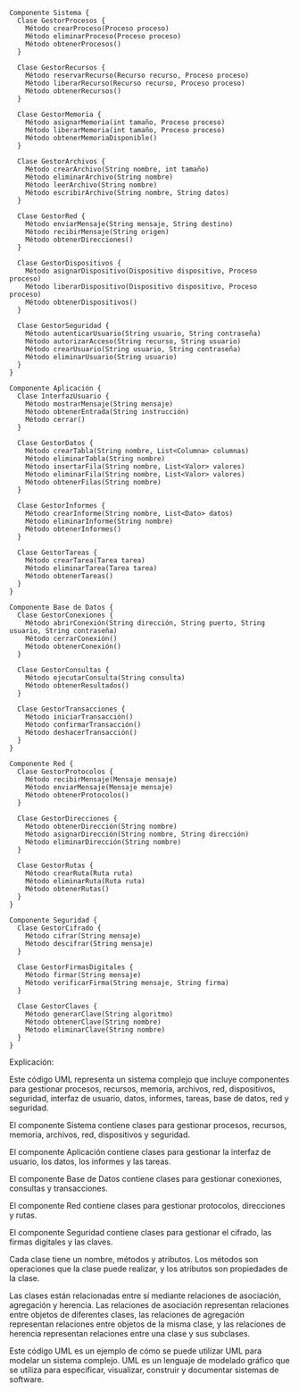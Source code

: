 ```
Componente Sistema {
  Clase GestorProcesos {
    Método crearProceso(Proceso proceso)
    Método eliminarProceso(Proceso proceso)
    Método obtenerProcesos()
  }

  Clase GestorRecursos {
    Método reservarRecurso(Recurso recurso, Proceso proceso)
    Método liberarRecurso(Recurso recurso, Proceso proceso)
    Método obtenerRecursos()
  }

  Clase GestorMemoria {
    Método asignarMemoria(int tamaño, Proceso proceso)
    Método liberarMemoria(int tamaño, Proceso proceso)
    Método obtenerMemoriaDisponible()
  }

  Clase GestorArchivos {
    Método crearArchivo(String nombre, int tamaño)
    Método eliminarArchivo(String nombre)
    Método leerArchivo(String nombre)
    Método escribirArchivo(String nombre, String datos)
  }

  Clase GestorRed {
    Método enviarMensaje(String mensaje, String destino)
    Método recibirMensaje(String origen)
    Método obtenerDirecciones()
  }

  Clase GestorDispositivos {
    Método asignarDispositivo(Dispositivo dispositivo, Proceso proceso)
    Método liberarDispositivo(Dispositivo dispositivo, Proceso proceso)
    Método obtenerDispositivos()
  }

  Clase GestorSeguridad {
    Método autenticarUsuario(String usuario, String contraseña)
    Método autorizarAcceso(String recurso, String usuario)
    Método crearUsuario(String usuario, String contraseña)
    Método eliminarUsuario(String usuario)
  }
}

Componente Aplicación {
  Clase InterfazUsuario {
    Método mostrarMensaje(String mensaje)
    Método obtenerEntrada(String instrucción)
    Método cerrar()
  }

  Clase GestorDatos {
    Método crearTabla(String nombre, List<Columna> columnas)
    Método eliminarTabla(String nombre)
    Método insertarFila(String nombre, List<Valor> valores)
    Método eliminarFila(String nombre, List<Valor> valores)
    Método obtenerFilas(String nombre)
  }

  Clase GestorInformes {
    Método crearInforme(String nombre, List<Dato> datos)
    Método eliminarInforme(String nombre)
    Método obtenerInformes()
  }

  Clase GestorTareas {
    Método crearTarea(Tarea tarea)
    Método eliminarTarea(Tarea tarea)
    Método obtenerTareas()
  }
}

Componente Base de Datos {
  Clase GestorConexiones {
    Método abrirConexión(String dirección, String puerto, String usuario, String contraseña)
    Método cerrarConexión()
    Método obtenerConexión()
  }

  Clase GestorConsultas {
    Método ejecutarConsulta(String consulta)
    Método obtenerResultados()
  }

  Clase GestorTransacciones {
    Método iniciarTransacción()
    Método confirmarTransacción()
    Método deshacerTransacción()
  }
}

Componente Red {
  Clase GestorProtocolos {
    Método recibirMensaje(Mensaje mensaje)
    Método enviarMensaje(Mensaje mensaje)
    Método obtenerProtocolos()
  }

  Clase GestorDirecciones {
    Método obtenerDirección(String nombre)
    Método asignarDirección(String nombre, String dirección)
    Método eliminarDirección(String nombre)
  }

  Clase GestorRutas {
    Método crearRuta(Ruta ruta)
    Método eliminarRuta(Ruta ruta)
    Método obtenerRutas()
  }
}

Componente Seguridad {
  Clase GestorCifrado {
    Método cifrar(String mensaje)
    Método descifrar(String mensaje)
  }

  Clase GestorFirmasDigitales {
    Método firmar(String mensaje)
    Método verificarFirma(String mensaje, String firma)
  }

  Clase GestorClaves {
    Método generarClave(String algoritmo)
    Método obtenerClave(String nombre)
    Método eliminarClave(String nombre)
  }
}
```

Explicación:

Este código UML representa un sistema complejo que incluye componentes para gestionar procesos, recursos, memoria, archivos, red, dispositivos, seguridad, interfaz de usuario, datos, informes, tareas, base de datos, red y seguridad.

El componente Sistema contiene clases para gestionar procesos, recursos, memoria, archivos, red, dispositivos y seguridad.

El componente Aplicación contiene clases para gestionar la interfaz de usuario, los datos, los informes y las tareas.

El componente Base de Datos contiene clases para gestionar conexiones, consultas y transacciones.

El componente Red contiene clases para gestionar protocolos, direcciones y rutas.

El componente Seguridad contiene clases para gestionar el cifrado, las firmas digitales y las claves.

Cada clase tiene un nombre, métodos y atributos. Los métodos son operaciones que la clase puede realizar, y los atributos son propiedades de la clase.

Las clases están relacionadas entre sí mediante relaciones de asociación, agregación y herencia. Las relaciones de asociación representan relaciones entre objetos de diferentes clases, las relaciones de agregación representan relaciones entre objetos de la misma clase, y las relaciones de herencia representan relaciones entre una clase y sus subclases.

Este código UML es un ejemplo de cómo se puede utilizar UML para modelar un sistema complejo. UML es un lenguaje de modelado gráfico que se utiliza para especificar, visualizar, construir y documentar sistemas de software.